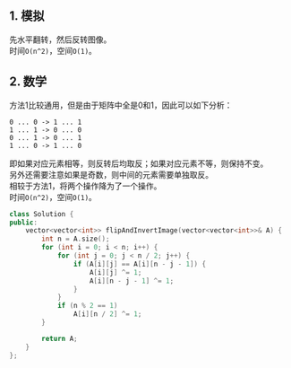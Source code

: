 ## 1. 模拟
先水平翻转，然后反转图像。  
时间`O(n^2)`，空间`O(1)`。  
  
## 2. 数学
方法1比较通用，但是由于矩阵中全是0和1，因此可以如下分析：  
```
0 ... 0 -> 1 ... 1
1 ... 1 -> 0 ... 0
0 ... 1 -> 0 ... 1
1 ... 0 -> 1 ... 0
```
即如果对应元素相等，则反转后均取反；如果对应元素不等，则保持不变。  
另外还需要注意如果是奇数，则中间的元素需要单独取反。  
相较于方法1，将两个操作降为了一个操作。  
时间`O(n^2)`，空间`O(1)`。  
```cpp
class Solution {
public:
    vector<vector<int>> flipAndInvertImage(vector<vector<int>>& A) {
        int n = A.size();
        for (int i = 0; i < n; i++) {
            for (int j = 0; j < n / 2; j++) {
                if (A[i][j] == A[i][n - j - 1]) {
                    A[i][j] ^= 1;
                    A[i][n - j - 1] ^= 1;
                }
            }
            if (n % 2 == 1)
                A[i][n / 2] ^= 1;
        }

        return A;
    }
};
```